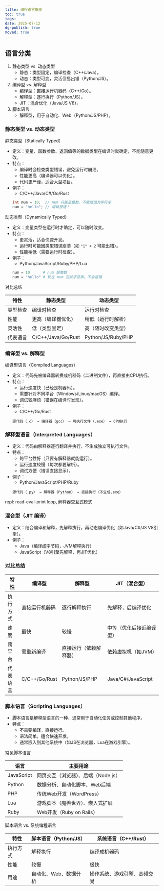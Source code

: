 ```yaml
---
title: 编程语言概览
toc: true
tags:
date: 2025-07-12
dg-publish: true
moved: true
---
```


## 语言分类

1. 静态类型 vs. 动态类型
    - 静态：类型固定，编译检查（C++/Java）。
    - 动态：类型可变，灵活但易出错（Python/JS）。
2. 编译型 vs. 解释型
    - 编译型：直接运行机器码（C++/Go）。
    - 解释型：逐行执行（Python/JS）。
    - JIT：混合优化（Java/JS V8）。
3. 脚本语言
    - 解释型，用于自动化、Web（Python/JS/PHP）。

### 静态类型 vs. 动态类型

静态类型（Statically Typed）

- 定义：变量、函数参数、返回值等的数据类型在编译时就确定，不能随意更改。
- 特点：
    - 编译时会检查类型错误，避免运行时崩溃。
    - 性能更高（编译器可以优化）。
    - 代码更严谨，适合大型项目。
- 例子：
    - C/C++/Java/C#/Go/Rust
    ```java
    int num = 10;  // num 只能是整数，不能赋值为字符串
    num = "hello"; // 编译报错！
    ```

动态类型（Dynamically Typed）

- 定义：变量类型在运行时才确定，可以随时改变。
- 特点：
    - 更灵活，适合快速开发。
    - 运行时可能因类型错误崩溃（如 `"1" + 2` 可能出错）。
    - 性能稍低（需要运行时检查）。
- 例子：
    - Python/JavaScript/Ruby/PHP/Lua
    ```python
    num = 10      # num 是整数
    num = "hello" # 现在 num 变成字符串，不会报错
    ```

对比总结

| 特性     | 静态类型           | 动态类型           |
| -------- | ------------------ | ------------------ |
| 类型检查 | 编译时检查         | 运行时检查         |
| 性能     | 更高（编译器优化） | 稍低（运行时解析） |
| 灵活性   | 低（类型固定）     | 高（随时改变类型） |
| 代表语言 | C/C++/Java/Go/Rust | Python/JS/Ruby/PHP |

### 编译型 vs. 解释型

编译型语言（Compiled Languages）

- 定义：代码先被编译器转换成机器码（二进制文件），再直接由CPU执行。
- 特点：
    - 运行速度快（已经是机器码）。
    - 需要针对不同平台（Windows/Linux/macOS）编译。
    - 调试较麻烦（错误在编译时发现）。
- 例子：
    - C/C++/Go/Rust
    ```
    源代码（.c） → 编译器（gcc） → 可执行文件（.exe） → CPU执行
    ```

### 解释型语言（Interpreted Languages）

- 定义：代码由解释器逐行翻译并执行，不生成独立可执行文件。
- 特点：
    - 跨平台性好（只要有解释器就能运行）。
    - 运行速度较慢（每次都要解析）。
    - 调试方便（错误直接显示）。
- 例子：
    - Python/JavaScript/PHP/Ruby
    ```
    源代码（.py） → 解释器（Python） → 直接执行（不生成.exe）
    ```

repl: read-eval-print loop, 解释器交互式模式

### 混合型（JIT 编译）

- 定义：结合编译和解释，先解释执行，再动态编译优化（如Java/C#/JS V8引擎）。
- 例子：
    - Java（编译成字节码，JVM解释执行）
    - JavaScript（V8引擎先解释，再JIT优化）

### 对比总结

| 特性     | 编译型         | 解释型                 | JIT（混合型）            |
| -------- | -------------- | ---------------------- | ------------------------ |
| 执行方式 | 直接运行机器码 | 逐行解释执行           | 先解释，后编译优化       |
| 速度     | 最快           | 较慢                   | 中等（优化后接近编译型） |
| 跨平台   | 需重新编译     | 直接运行（依赖解释器） | 依赖虚拟机（如JVM）      |
| 代表语言 | C/C++/Go/Rust  | Python/JS/PHP          | Java/C#/JavaScript       |

### 脚本语言（Scripting Languages）

- 脚本语言是解释型语言的一种，通常用于自动化任务或控制其他程序。
- 特点：
    - 不需要编译，直接运行。
    - 语法简单，适合快速开发。
    - 通常嵌入到其他系统中（如JS在浏览器，Lua在游戏引擎）。

常见脚本语言

| 语言       | 主要用途                            |
| ---------- | ----------------------------------- |
| JavaScript | 网页交互（浏览器）、后端（Node.js） |
| Python     | 数据分析、自动化脚本、Web后端       |
| PHP        | 传统Web开发（WordPress）            |
| Lua        | 游戏脚本（魔兽世界）、嵌入式扩展    |
| Ruby       | Web开发（Ruby on Rails）            |

脚本语言 vs. 系统编程语言

| 特性     | 脚本语言（Python/JS） | 系统语言（C++/Rust）         |
| -------- | --------------------- | ---------------------------- |
| 执行方式 | 解释执行              | 编译成机器码                 |
| 性能     | 较慢                  | 极快                         |
| 用途     | 自动化、Web、数据分析 | 操作系统、游戏引擎、高频交易 |
